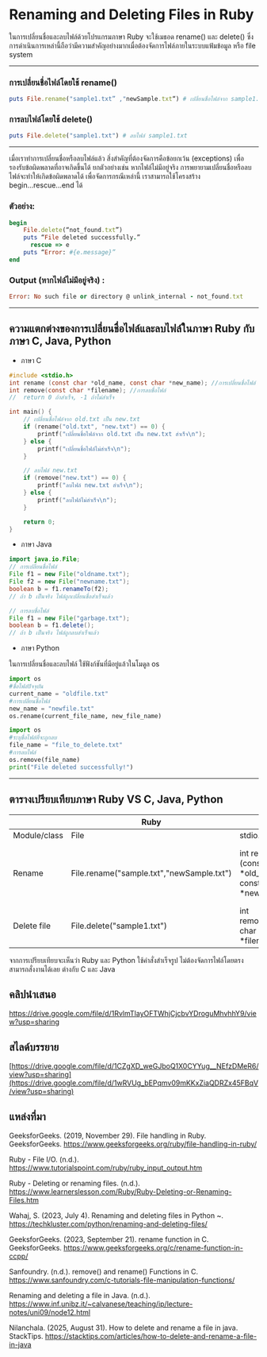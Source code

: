 # Renaming and Deleting Files in Ruby

ในการเปลี่ยนชื่อและลบไฟล์ด้วยโปรแกรมภาษา Ruby จะใช้เมธอด rename() และ delete() ซึ่งการดำเนินการเหล่านี้ถือว่ามีความสำคัญอย่างมากเมื่อต้องจัดการไฟล์ภายในระบบแฟ้มข้อมูล หรือ file system 

---
### การเปลี่ยนชื่อไฟล์โดยใช้ rename() 

```ruby
puts File.rename("sample1.txt” ,"newSample.txt“) # เปลี่ยนชื่อไฟล์จาก sample1.txt เป็น newSample.txt
```
### การลบไฟล์โดยใช้ delete()

```ruby
puts File.delete("sample1.txt") # ลบไฟล์ sample1.txt
```

---

เมื่อเราทำการเปลี่ยนชื่อหรือลบไฟล์แล้ว สิ่งสำคัญที่ต้องจัดการคือข้อยกเว้น (exceptions) เพื่อรองรับข้อผิดพลาดที่อาจเกิดขึ้นได้ ยกตัวอย่างเช่น หากไฟล์ไม่มีอยู่จริง การพยายามเปลี่ยนชื่อหรือลบไฟล์จะทำให้เกิดข้อผิดพลาดได้ เพื่อจัดการกรณีเหล่านี้ เราสามารถใช้โครงสร้าง begin...rescue...end ได้
### ตัวอย่าง:
```ruby
begin
	File.delete(“not_found.txt”)
	puts “File deleted successfully.”
      rescue => e
	puts “Error: #{e.message}”
end
```
### Output (หากไฟล์ไม่มีอยู่จริง) :

```ruby
Error: No such file or directory @ unlink_internal - not_found.txt
```

---

## ความแตกต่างของการเปลี่ยนชื่อไฟล์และลบไฟล์ในภาษา Ruby กับ ภาษา C, Java, Python

* ภาษา C
```c
#include <stdio.h>
int rename (const char *old_name, const char *new_name); //การเปลี่ยนชื่อไฟล์
int remove(const char *filename); //การลบชื่อไฟล์
//  return 0 ถ้าสำเร็จ, -1 ถ้าไม่สำเร็จ

int main() {
    // เปลี่ยนชื่อไฟล์จาก old.txt เป็น new.txt
    if (rename("old.txt", "new.txt") == 0) {
        printf("เปลี่ยนชื่อไฟล์จาก old.txt เป็น new.txt สำเร็จ\n");
    } else {
        printf("เปลี่ยนชื่อไฟล์ไม่สำเร็จ\n");
    }

    // ลบไฟล์ new.txt
    if (remove("new.txt") == 0) {
        printf("ลบไฟล์ new.txt สำเร็จ\n");
    } else {
        printf("ลบไฟล์ไม่สำเร็จ\n");
    }

    return 0;
}

```

* ภาษา Java
```java
import java.io.File;
// การเปลี่ยนชื่อไฟล์
File f1 = new File("oldname.txt");
File f2 = new File("newname.txt");
boolean b = f1.renameTo(f2);
// ถ้า b เป็นจริง ไฟล์ถูกเปลี่ยนชื่อสำเร็จแล้ว

// การลบชื่อไฟล์
File f1 = new File("garbage.txt");
boolean b = f1.delete();
// ถ้า b เป็นจริง ไฟล์ถูกลบสำเร็จแล้ว

```

* ภาษา Python

  
ในการเปลี่ยนชื่อและลบไฟล์ ใช้ฟังก์ชันที่มีอยู่แล้วในโมดูล os 
```python
import os
#ชื่อไฟล์ปัจจุบัน
current_name = "oldfile.txt"
#การเปลี่ยนชื่อไฟล์
new_name = "newfile.txt" 
os.rename(current_file_name, new_file_name) 

import os
#ระบุชื่อไฟล์ที่จะถูกลบ
file_name = "file_to_delete.txt"
#การลบไฟล์
os.remove(file_name) 
print("File deleted successfully!")
```

---

## ตารางเปรียบเทียบภาษา Ruby VS C, Java, Python

|          | Ruby          | C            | Java          | Python          |
|------------------|---------------------------|-------------------------|-------------------------------|---------------------------|
| Module/class | File | stdio.h | java.io.File | os |
| Rename    |  File.rename("sample.txt","newSample.txt") | int rename (const char *old_name, const char *new_name); | File f1 = new File("oldname.txt"); <br>File f2 = new File("newname.txt");<br>boolean b = f1.renameTo(f2); | os.rename(current_file_name, new_file_name) |
| Delete file  | File.delete("sample1.txt") | int remove(const char *filename); | File f1 = new File("garbage.txt");<br>boolean b = f1.delete(); | os.remove(file_name) |



จากการเปรียบเทียบจะเห็นว่า Ruby และ Python ใช้คำสั่งสำเร็จรูป ไม่ต้องจัดการไฟล์โดยตรง สามารถสั่งงานได้เลย ต่างกับ C และ Java

## คลิปนำเสนอ
https://drive.google.com/file/d/1RvlmTlayOFTWhjCjcbvYDroguMhvhhY9/view?usp=sharing

## สไลด์บรรยาย
[https://drive.google.com/file/d/1CZgXD_weGJboQ1X0CYYug__NEfzDMeR6/view?usp=sharing](https://drive.google.com/file/d/1wRVUg_bEPqmv09mKKxZiaQDRZx45FBqV/view?usp=sharing)

## แหล่งที่มา
GeeksforGeeks. (2019, November 29). File handling in Ruby. GeeksforGeeks. https://www.geeksforgeeks.org/ruby/file-handling-in-ruby/

Ruby - File I/O. (n.d.). https://www.tutorialspoint.com/ruby/ruby_input_output.htm

Ruby - Deleting or renaming files. (n.d.). https://www.learnerslesson.com/Ruby/Ruby-Deleting-or-Renaming-Files.htm

Wahaj, S. (2023, July 4). Renaming and deleting files in Python ~. https://techkluster.com/python/renaming-and-deleting-files/

GeeksforGeeks. (2023, September 21). rename function in C. GeeksforGeeks. https://www.geeksforgeeks.org/c/rename-function-in-ccpp/

Sanfoundry. (n.d.). remove() and rename() Functions in C. https://www.sanfoundry.com/c-tutorials-file-manipulation-functions/

Renaming and deleting a file in Java. (n.d.). https://www.inf.unibz.it/~calvanese/teaching/ip/lecture-notes/uni09/node12.html

Nilanchala. (2025, August 31). How to delete and rename a file in java. StackTips. https://stacktips.com/articles/how-to-delete-and-rename-a-file-in-java


